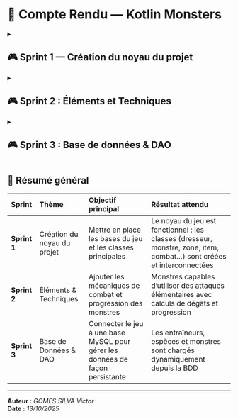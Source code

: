 # 🧾 Compte Rendu — Kotlin Monsters
<details>
<summary><h2>🎮 Sprint 1 — Création du noyau du projet</h2></summary>

---

### 🎯 Objectif du sprint
Mettre en place le **noyau du jeu** et les **bases de la programmation orientée objet en Kotlin**.  
L’objectif principal était de construire la structure initiale du projet : configuration, création des classes principales et premiers tests fonctionnels.

---

### ⚙️ Étapes de réalisation

#### 1️⃣ Création et configuration du projet
- Création du projet Kotlin dans **IntelliJ IDEA**.
- Ajout du **proxy** dans le fichier `gradle.properties` pour permettre le téléchargement des dépendances.
- Initialisation du dépôt **Git** et première mise en ligne.

#### 2️⃣ Structure du projet
Organisation en packages pour une meilleure lisibilité du code :
- `dresseur` -> classes liées aux entraîneurs.
- `item` -> gestion des objets (items, badges, kubes).
- `jeu` -> logique de jeu (combat, partie).
- `monde` -> zones, routes et environnements.
- `monstres` -> classes des espèces et des individus.

#### 3️⃣ Fonction utilitaire `changeCouleur()`
Création d’une fonction pour colorer le texte dans la console à l’aide des **codes ANSI**, suivie d’un **test fonctionnel** avec différents scénarios (texte rouge, bleu, couleur inconnue…).

---

### 🧩 Développement des classes principales

#### 👤 Classe [Entraineur.kt](src/main/kotlin/dresseur/Entraineur.kt)
- Propriétés : `id`, `nom`, `argents`, `equipeMonstre`, `boiteMonstre`, `sacAItems`.

- Méthode : `afficheDetail()` pour afficher les informations du dresseur.
```kotlin
fun afficheDetail(){
        println("Dresseur : ${this.nom}")
        println("Argents : ${this.argents}")
    }
```
- Test en **mode Debug** pour comprendre la notion de `this` et le comportement des objets.


- Classe assez simple à créer, j'avais mis en TODO equipeMonstre, boiteMonstre et sacAItems en attendant la création des autres classes.
#### 🐉 Classe [EspeceMonstre.kt](src/main/kotlin/monstre/EspeceMonstre.kt)
- Définition des caractéristiques de base d’une espèce (attaques, défenses, PV…).

- Méthode `afficheArt()` pour afficher l’art ASCII associé au monstre (face ou dos).
```kotlin
fun afficheArt(deFace: Boolean=true): String{
    val nomFichier = if(deFace) "front" else "back";
    val art=  File("src/main/resources/art/${this.nom.lowercase()}/$nomFichier.txt").readText()
    val safeArt = art.replace("/", "∕")
    return safeArt.replace("\\u001B", "\u001B")
}
```

#### 🌍 Classe [Zone.kt](src/main/kotlin/monde/Zone.kt)
- Représente un lieu de capture avec : `id`, `nom`, `expZone`, `especesMonstres`, `zoneSuivante`, `zonePrecedente`.
- Préparation des méthodes `genereMonstre()` et `rencontreMonstre()`.
```kotlin
fun genereMonstre() : IndividuMonstre {
        val facteur = (80..120).random() / 100.0
        val exp = expZone * facteur
        val especeChoisi = especeMonstre.random()
        return IndividuMonstre(0, especeChoisi.nom, especeChoisi, null, exp)
    }
```

#### ⚔️ Classe [IndividuMonstre.kt](src/main/kotlin/monstre/IndividuMonstre.kt)
- Représente un monstre individuel avec statistiques, niveau, expérience et points de vie.
- Implémentation de :
    - `palierExp()` et `levelUp()` pour gérer la montée de niveau.
    - Getters/setters pour `pv` et `exp`.
    - Méthodes `attaquer()`, `renommer()` et `afficheDetail()`.
- Tests fonctionnels : création de plusieurs monstres, gestion de l’expérience et des PV, vérification du level-up.

#### 🎒 Classes [Item.kt](src/main/kotlin/item/Item.kt) et [Badge.kt](src/main/kotlin/item/Badge.kt)
- `Item` : classe mère (id, nom, description).
- `Badge` : classe héritant de `Item` avec ajout du `champion` (le dresseur à battre).

#### 🧰 Interface [Utilisable.kt](src/main/kotlin/item/Utilisable.kt)
- Définit le contrat d’un objet pouvant être utilisé sur un monstre (méthode `utiliser(cible: IndividuMonstre): Boolean`).

#### 🔴 Classe [MonsterKube.kt](src/main/kotlin/item/MonsterKube.kt)
- Hérite de `Item` et implémente `Utilisable`.
- Ajoute la propriété `chanceCapture` et la méthode `utiliser()` pour tenter de capturer un monstre.

#### ⚔️ Classe [CombatMonstre.kt](src/main/kotlin/jeu/CombatMonstre.kt)
- Gère un combat entre un monstre du joueur et un monstre sauvage.
- Méthodes principales :
    - `gameOver()`
    - `joueurGagne()`
    - `actionAdversaire()` / `actionJoueur()`
    - `afficheCombat()`, `jouer()` et `lancerCombat()`

#### 🧭 Classe [Partie.kt](src/main/kotlin/jeu/Partie.kt)
- Gère l’état global du jeu (joueur, zone, progression).
- Méthodes principales :
    - `choixStarter()` (choix du monstre de départ).
    - `modifierOrdreEquipe()`
    - `examineEquipe()`
    - `jouer()` pour lancer la boucle de jeu.

#### 🧑‍💻 Fichier [Main.kt](src/main/kotlin/Main.kt)
- Contient l’initialisation des objets : dresseurs, espèces, zones, items (Changé du à l'avancement dans le projet avec la bdd).
- Fonction `nouvellePartie()` pour créer une partie et démarrer le jeu.
- Fonction `initialiserRelationsElements` pour initialiser les differents éléments aux especes créer.

---

### ⚗️ Tests fonctionnels
- Vérification du comportement des classes via le **mode Debug**.
- Test de création et d’évolution des monstres (`levelUp`, `attaquer`, `renommer`).
- Simulation d’un combat complet via `CombatMonstre` en boostant les statistiques de certain monstre (pour les bien faits des differents test).

---

### 🚧 Difficultés rencontrées
- **Utilisation du débogueur** : j’ai eu beaucoup de mal au départ à comprendre comment suivre l’exécution du code, poser des points d’arrêt et analyser les valeurs des variables.  
  Avec la pratique et les explications vues en cours, j’ai fini par bien comprendre son fonctionnement, ce qui m’a beaucoup aidé pour visualiser la logique de mes classes.
- **Getters et setters** : cette partie m’a également posé problème au début, surtout pour comprendre le lien entre les propriétés, le mot-clé `field` et les conditions dans les setters.  
  C’est seulement après les cours suivants que j’ai réussi à mieux saisir leur utilité et leur logique.
- Compréhension des relations entre classes (héritage, dépendances).
- Syntaxe Kotlin parfois déroutante, notamment sur la gestion des propriétés.
-

---

### 📚 Compétences acquises
- Structuration d’un projet Kotlin orienté objet.
- Documentation du code avec **KDoc**.
- Utilisation du **debugger** pour analyser le comportement du programme.
- Gestion d’objets, d’héritage et d’interfaces.
- Création de tests fonctionnels simples pour valider les comportements.

---

### ✅ Bilan du Sprint 1
Le noyau du jeu est **entièrement fonctionnel** :
- Les classes principales sont créées et interconnectées.
- Le jeu peut se lancer avec une partie complète, des combats et des interactions de base.
- Les fondations sont prêtes pour les Sprints 2 et 3 (éléments, techniques, DAO, base de données).
---
</details>

<details>
<summary><h2>🎮 Sprint 2 : Éléments et Techniques</h2></summary>

---

### 🎯 Objectif du sprint
Implémenter les mécaniques essentielles du combat et de la progression : éléments, techniques, paliers d’expérience et capsules techniques.

---

### ⚙️ Étapes de réalisation

#### 1️⃣ Modèle des éléments
- Création de la classe `Element` avec gestion des forces, faiblesses et immunités.
- Méthode `efficaciteContre()` pour calculer l’efficacité entre deux éléments.
- Définition des éléments de base : Feu, Eau, Plante, Insecte, Roche, Normal.

#### 2️⃣ Modèle des techniques
- Création de la classe `Technique` (id, nom, précision, multiplicateur, effets, élément associé).
- Implémentation des méthodes :
    - `calculPrecision()`
    - `calculBonusStab()` (bonus de même type)
    - `effet()` (dégâts, buffs, debuffs, soins…)

#### 3️⃣ Progression des monstres
- Ajout de la classe `PalierTechnique` pour les apprentissages automatiques.
- Extension d’`IndividuMonstre` avec gestion de la liste de techniques et apprentissage (`apprendreTechnique()`).

#### 4️⃣ Objets liés au gameplay
- Création de `CapsuleTechnique` héritant de `Item` et implémentant `Utilisable` pour enseigner une technique.

---

### 🧩 Développement des classes principales
- `Element` -> relations d’efficacité et API simple pour les calculs.
- `Technique` -> encapsulation des paramètres d’attaque et d’effets.
- `PalierTechnique` -> mapping niveau -> technique acquise.
- `IndividuMonstre` -> intégration des techniques, prise en compte du STAB et de l’élément.
- `CapsuleTechnique` -> logique d’enseignement conditionnel (compatibilité, doublons…).

---

### ⚗️ Tests unitaires
- Mise en place de tests JUnit5 pour vérifier :
    - l’efficacité élémentaire (`efficaciteContre()`),
    - le bonus STAB (`calculBonusStab()`),
    - la précision et l’application des effets (`calculPrecision()`, `effet()`),
    - l’apprentissage automatique via `PalierTechnique` et manuel via `CapsuleTechnique`.

---

### 🚧 Difficultés rencontrées
- Déterminer une table d’efficacité cohérente et la rendre extensible.
- Gérer les arrondis et priorités entre précision, STAB et multiplicateurs.
- Éviter les effets cumulés indésirables (buff/debuff en boucle).

---

### 📚 Compétences acquises
- Modélisation d’un système d’éléments et d’attaques.
- Écriture de tests unitaires ciblés sur des règles métier.
- Conception d’API orientées domaine (combat, progression).

---

### ✅ Bilan du Sprint 2
Les mécaniques de combat sont opérationnelles avec un système d’éléments robuste et des techniques testées. Les monstres progressent par paliers et peuvent apprendre de nouvelles attaques via des capsules.

---
</details>

<details>
<summary><h2> 🎮 Sprint 3 : Base de données & DAO </h2></summary>

---

### 🎯 Objectif du sprint
Connecter le projet à une base relationnelle (MySQL/MariaDB) et structurer l’accès aux données via des DAO.

---

### ⚙️ Étapes de réalisation

#### 1️⃣ Schéma et données
- Conception de la BDD et création des tables : `Entraineurs`, `EspecesMonstre`, `IndividusMonstre`, `Zone`, etc.
- Insertion de données initiales (entraîneurs, espèces, individus…).

#### 2️⃣ Accès à la base
- Classe `BDD` (JDBC) pour gérer la connexion, les requêtes préparées et la fermeture sécurisée.
- Tests unitaires de connexion pour valider la communication Kotlin ↔ SQL.

#### 3️⃣ Couche DAO
- `EntraineurDAO` avec : `findAll()`, `findById()`, `findByNom()`, `save()`, `saveAll()`, `deleteById()`.
- Extension avec `EspeceMonstreDAO` et `IndividuMonstreDAO`.

#### 4️⃣ Intégration applicative
- Connexion automatique au lancement de l’app.
- Récupération et hydratation des modèles dans `Main.kt` via les DAO.
- Synchronisation basique des modifications (save/update/delete).

#### 5️⃣ Contenu additionnel
- Création d’une nouvelle espèce personnelle avec ASCII art et éléments associés.

---

### 🧩 Développement des classes principales
- `BDD` -> gestion centralisée des connexions JDBC.
- DAO par entité (`EntraineurDAO`, `EspeceMonstreDAO`, `IndividuMonstreDAO`).
- Adaptations mineures des modèles pour l’hydratation depuis la BDD.

---

### Prompt chatgpt pour securiser la connexion à la base de donnée en utilisant le token

#### - contexte :

#### Dans la class [BDD.kt](src/main/kotlin/jdbc/BDD.kt), l'id de connexion ainsi que le mdp etaient affiché en clair ce qui pose une faille de securité car n'importe qui pourrait les voir.

**Ma class avant :**
```kotlin
    class BDD( 
        var url: String = "jdbc:mysql://172.16.0.210:3306/db_monsters_vgomessilv", 
        var user: String = "**********", 
        var password: String = "********", )
```
-**Mon prompt chatgpt** :
Salut, Agis en tant qu'expert en cyberSecurité et développer Kotlin. j'ai un projet KotlinMonster qui est un RPG/monster-collector.
J'ai une problématique, j'ai mon identifiant ainsi que mon mot de passe qui est affiché en clair dans ma class BDD, je voudrais les cacher pour que je puisse mettre mon repository en public sur github sans que tout le monde puisse avoir acces a mes id, je pourrais les mettre dans un fichier qui serais dans le gitignore par exemple. Peut-tu m'indiquer comment je peux faire ?

**Ma class après :**
```kotlin 
class BDD(
    var url: String = "",
    var user: String = "",
    var password: String = "",
)
```

##### l'IA ma indiqué de créer un nouveau fichier [config.properties](config.properties) puis d'y mettre ça :

``` properties
db.url=jdbc:mysql://172.16.0.210:3306/db_monsters_vgomessilv
db.user=MonUser
db.password=MyPassword
```
##### Modification de la class BDD :
```kotlin
class BDD(
    var url: String = "",
    var user: String = "",
    var password: String = "",
) {
    init {
        // Chargement des paramètres depuis le fichier config.properties si url, user, password sont vides
        if (url.isEmpty() || user.isEmpty() || password.isEmpty()) {
            val props = java.util.Properties()
            try {
                FileInputStream("config.properties").use { fis ->
                    props.load(fis)
                }
                url = props.getProperty("db.url", "")
                user = props.getProperty("db.user", "")
                password = props.getProperty("db.password", "")
            } catch (e: Exception) {
                println("Erreur lors du chargement du fichier de configuration : ${e.message}")
            }
        }
    }
```
### 🚧 Difficultés rencontrées
- Gestion des ressources JDBC (fuites de connexions, fermetures tardives).
- Mapping objet-relationnel sans ORM, en gardant le code lisible.
- Cohérence référentielle lors des insertions multiples (ordre, clés étrangères).
- Au niveau de la securité des mots de passe windows visible en clair

---

### ⚗️ Tests unitaires
- Vérification de la connexion et des opérations CRUD de chaque DAO.
- Jeux de données de test pour garantir l’isolation des cas.

---

### 📚 Compétences acquises
- Manipulation de JDBC et requêtes préparées.
- Conception d’une couche DAO propre et testable.
- Intégration d’une BDD dans une application Kotlin existante.
- manipulation du fichier gitignore 

---

### ✅ Bilan du Sprint 3
L’application charge et persiste les données via une BDD relationnelle. Les DAO encapsulent proprement les accès, et l’intégration dans le flux de jeu est opérationnelle.

---
</details>

## 🧠 Résumé général

| Sprint       | Thème | Objectif principal | Résultat attendu |
|:-------------|:--|:--|:--|
| **Sprint 1** | Création du noyau du projet | Mettre en place les bases du jeu et les classes principales | Le noyau du jeu est fonctionnel : les classes (dresseur, monstre, zone, item, combat…) sont créées et interconnectées |
| **Sprint 2** | Éléments & Techniques | Ajouter les mécaniques de combat et progression des monstres | Monstres capables d’utiliser des attaques élémentaires avec calculs de dégâts et progression |
| **Sprint 3** | Base de Données & DAO | Connecter le jeu à une base MySQL pour gérer les données de façon persistante | Les entraîneurs, espèces et monstres sont chargés dynamiquement depuis la BDD |

---

**Auteur :** _GOMES SILVA Victor_  
**Date :** _13/10/2025_  
